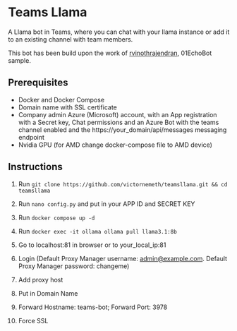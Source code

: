 # Teams Llama

A Llama bot in Teams, where you can chat with your llama instance or add it to an existing channel with team members.

This bot has been build upon the work of [rvinothrajendran](https://github.com/rvinothrajendran/PythonBotTeamAppDevelopment), 01EchoBot sample.

## Prerequisites

- Docker and Docker Compose
- Domain name with SSL certificate
- Company admin Azure (Microsoft) account, with an App registration with a Secret key, Chat permissions and an Azure Bot with the teams channel enabled and the https://your_domain/api/messages messaging endpoint
- Nvidia GPU (for AMD change docker-compose file to AMD device)

## Instructions

1. Run `git clone https://github.com/victornemeth/teamsllama.git && cd teamsllama`
2. Run `nano config.py` and put in your APP ID and SECRET KEY
3. Run `docker compose up -d`
4. Run `docker exec -it ollama ollama pull llama3.1:8b`

4. Go to localhost:81 in browser or to your_local_ip:81
5. Login (Default Proxy Manager username: admin@example.com. Default Proxy Manager password: changeme)
6. Add proxy host
7. Put in Domain Name
8. Forward Hostname: teams-bot; Forward Port: 3978
9. Force SSL
